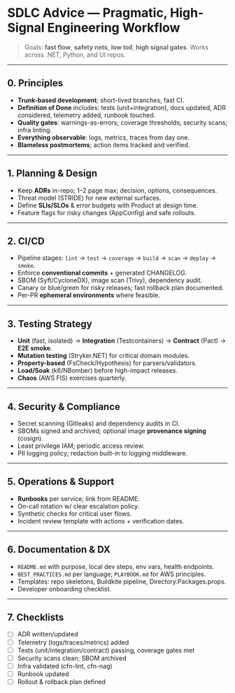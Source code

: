 # SDLC Advice — Pragmatic, High-Signal Engineering Workflow

> Goals: **fast flow**, **safety nets**, **low toil**, **high signal gates**. Works across .NET, Python, and UI repos.

---

## 0. Principles

- **Trunk-based development**; short-lived branches; fast CI.
- **Definition of Done** includes: tests (unit+integration), docs updated, ADR considered, telemetry added, runbook touched.
- **Quality gates**: warnings-as-errors; coverage thresholds; security scans; infra linting.
- **Everything observable**: logs, metrics, traces from day one.
- **Blameless postmortems**; action items tracked and verified.

---

## 1. Planning & Design

- Keep **ADRs** in-repo; 1–2 page max; decision, options, consequences.
- Threat model (STRIDE) for new external surfaces.
- Define **SLIs/SLOs** & error budgets with Product at design time.
- Feature flags for risky changes (AppConfig) and safe rollouts.

---

## 2. CI/CD

- Pipeline stages: `lint` → `test` → `coverage` → `build` → `scan` → `deploy` → `smoke`.
- Enforce **conventional commits** + generated CHANGELOG.
- SBOM (Syft/CycloneDX), image scan (Trivy), dependency audit.
- Canary or blue/green for risky releases; fast rollback plan documented.
- Per-PR **ephemeral environments** where feasible.

---

## 3. Testing Strategy

- **Unit** (fast, isolated) → **Integration** (Testcontainers) → **Contract** (Pact) → **E2E smoke**.
- **Mutation testing** (Stryker.NET) for critical domain modules.
- **Property-based** (FsCheck/Hypothesis) for parsers/validators.
- **Load/Soak** (k6/NBomber) before high-impact releases.
- **Chaos** (AWS FIS) exercises quarterly.

---

## 4. Security & Compliance

- Secret scanning (Gitleaks) and dependency audits in CI.
- SBOMs signed and archived; optional image **provenance signing** (cosign).
- Least privilege IAM; periodic access review.
- PII logging policy; redaction built-in to logging middleware.

---

## 5. Operations & Support

- **Runbooks** per service; link from README.
- On-call rotation w/ clear escalation policy.
- Synthetic checks for critical user flows.
- Incident review template with actions + verification dates.

---

## 6. Documentation & DX

- `README.md` with purpose, local dev steps, env vars, health endpoints.
- `BEST_PRACTICES.md` per language; `PLAYBOOK.md` for AWS principles.
- Templates: repo skeletons, Buildkite pipeline, Directory.Packages.props.
- Developer onboarding checklist.

---

## 7. Checklists

- [ ] ADR written/updated
- [ ] Telemetry (logs/traces/metrics) added
- [ ] Tests (unit/integration/contract) passing, coverage gates met
- [ ] Security scans clean; SBOM archived
- [ ] Infra validated (cfn-lint, cfn-nag)
- [ ] Runbook updated
- [ ] Rollout & rollback plan defined
